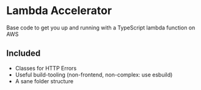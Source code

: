 # Lambda Accelerator

Base code to get you up and running with a TypeScript lambda function on AWS

## Included

- Classes for HTTP Errors
- Useful build-tooling (non-frontend, non-complex: use esbuild)
- A sane folder structure
